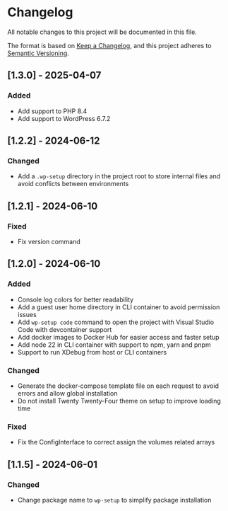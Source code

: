 # Changelog

All notable changes to this project will be documented in this file.

The format is based on [Keep a Changelog](https://keepachangelog.com/en/1.1.0/),
and this project adheres to [Semantic Versioning](https://semver.org/spec/v2.0.0.html).

## [1.3.0] - 2025-04-07

### Added

- Add support to PHP 8.4
- Add support to WordPress 6.7.2

## [1.2.2] - 2024-06-12

### Changed

- Add a `.wp-setup` directory in the project root to store internal files and avoid conflicts between environments

## [1.2.1] - 2024-06-10

### Fixed

- Fix version command

## [1.2.0] - 2024-06-10

### Added

- Console log colors for better readability
- Add a guest user home directory in CLI container to avoid permission issues
- Add `wp-setup code` command to open the project with Visual Studio Code with devcontainer support
- Add docker images to Docker Hub for easier access and faster setup
- Add node 22 in CLI container with support to npm, yarn and pnpm
- Support to run XDebug from host or CLI containers

### Changed

- Generate the docker-compose template file on each request to avoid errors and allow global installation
- Do not install Twenty Twenty-Four theme on setup to improve loading time

### Fixed

- Fix the ConfigInterface to correct assign the volumes related arrays

## [1.1.5] - 2024-06-01

### Changed

- Change package name to `wp-setup` to simplify package installation
